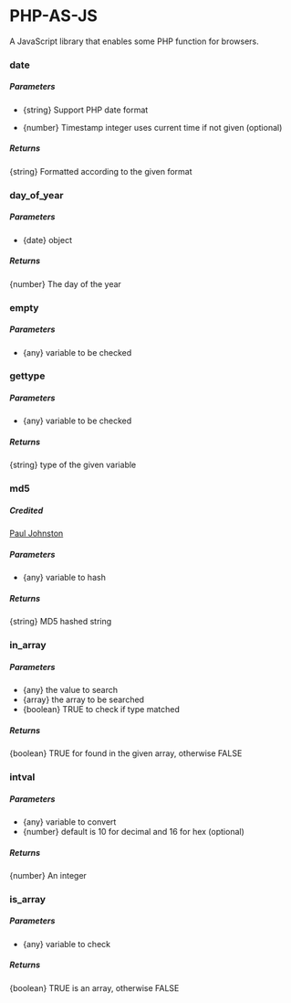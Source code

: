 # PHP-AS-JS
A JavaScript library that enables some PHP function for browsers.

### date

##### Parameters

- {string} Support PHP date format
    
- {number} Timestamp integer uses current time if not given (optional)

##### Returns

{string} Formatted according to the given format
    
### day_of_year

##### Parameters

- {date} object
    
##### Returns

{number} The day of the year

### empty

##### Parameters

- {any} variable to be checked

### gettype

##### Parameters

- {any} variable to be checked

##### Returns

{string} type of the given variable

### md5

##### Credited

[Paul Johnston](http://pajhome.org.uk/crypt/md5/md5.html)

##### Parameters

- {any} variable to hash

##### Returns

{string} MD5 hashed string

### in_array

##### Parameters

- {any} the value to search
- {array} the array to be searched
- {boolean} TRUE to check if type matched

##### Returns

{boolean} TRUE for found in the given array, otherwise FALSE

### intval

##### Parameters

- {any} variable to convert
- {number} default is 10 for decimal and 16 for hex (optional)

##### Returns

{number} An integer

### is_array

##### Parameters

- {any} variable to check

##### Returns

{boolean} TRUE is an array, otherwise FALSE